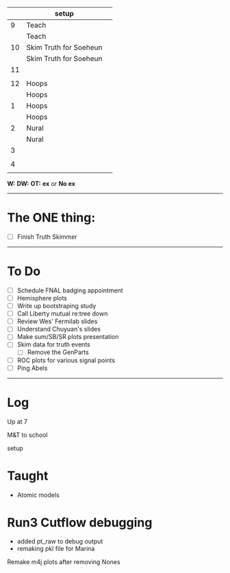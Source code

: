 
|     | setup                  |     |
| --- | ---------------------- | --- |
| 9   | Teach                  |     |
|     | Teach                  |     |
| 10  | Skim Truth for Soeheun |     |
|     | Skim Truth for Soeheun |     |
| 11  |                        |     |
|     |                        |     |
| 12  | Hoops                  |     |
|     | Hoops                  |     |
| 1   | Hoops                  |     |
|     | Hoops                  |     |
| 2   | Nural                  |     |
|     | Nural                  |     |
| 3   |                        |     |
|     |                        |     |
| 4   |                        |     |
|     |                        |     |

**W:**
**DW:**
**OT:**
**ex** or **No ex**

---
# The ONE thing: 
- [ ] Finish Truth Skimmer

---
# To Do

- [ ]  Schedule FNAL badging appointment
- [ ] Hemisphere plots 
- [ ] Write up bootstraping study
- [ ]  Call Liberty mutual re:tree down
- [ ]  Review Wes' Fermilab slides
- [ ] Understand Chuyuan's slides
- [ ] Make sum/SB/SR plots presentation
- [ ] Skim data for truth events
	- [ ]  Remove the GenParts
- [ ] ROC plots for various signal points
- [ ] Ping Abels

---

# Log


Up at 7 

M&T to school 

setup

# Taught 
- Atomic models

# Run3 Cutflow debugging
- added pt_raw to debug output 
- remaking pkl file for Marina

Remake m4j plots after removing Nones